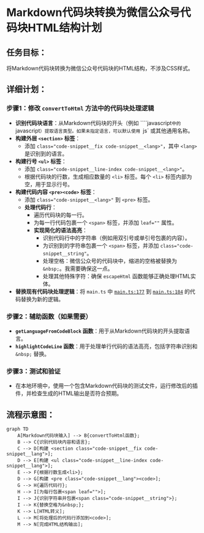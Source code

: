 # Markdown代码块转换为微信公众号代码块HTML结构计划

## 任务目标：
将Markdown代码块转换为微信公众号代码块的HTML结构，不涉及CSS样式。

## 详细计划：

### 步骤1：修改 `convertToHtml` 方法中的代码块处理逻辑
*   **识别代码块语言**：从Markdown代码块的开头（例如 ````javascript` 中的 `javascript`）提取语言类型。如果未指定语言，可以默认使用 `js` 或其他通用名称。
*   **构建外层 `<section>` 标签**：
    *   添加 `class="code-snippet__fix code-snippet__<lang>"`，其中 `<lang>` 是识别到的语言。
*   **构建行号 `<ul>` 标签**：
    *   添加 `class="code-snippet__line-index code-snippet__<lang>"`。
    *   根据代码块的行数，生成相应数量的 `<li>` 标签。每个 `<li>` 标签内部为空，用于显示行号。
*   **构建代码内容 `<pre><code>` 标签**：
    *   添加 `class="code-snippet__<lang>"` 到 `<pre>` 标签。
    *   **处理代码行**：
        *   遍历代码块的每一行。
        *   为每一行代码包裹一个 `<span>` 标签，并添加 `leaf=""` 属性。
        *   **实现简化的语法高亮**：
            *   识别代码行中的字符串（例如用双引号或单引号包裹的内容）。
            *   为识别到的字符串包裹一个 `<span>` 标签，并添加 `class="code-snippet__string"`。
            *   处理空格：微信公众号的代码块中，缩进的空格被替换为 `&nbsp;`。我需要确保这一点。
            *   处理其他特殊字符：确保 `escapeHtml` 函数能够正确处理HTML实体。
*   **替换现有代码块处理逻辑**：将 `main.ts` 中 [`main.ts:177`](main.ts:177) 到 [`main.ts:184`](main.ts:184) 的代码替换为新的逻辑。

### 步骤2：辅助函数（如果需要）
*   **`getLanguageFromCodeBlock` 函数**：用于从Markdown代码块的开头提取语言。
*   **`highlightCodeLine` 函数**：用于处理单行代码的语法高亮，包括字符串识别和 `&nbsp;` 替换。

### 步骤3：测试和验证
*   在本地环境中，使用一个包含Markdown代码块的测试文件，运行修改后的插件，并检查生成的HTML输出是否符合预期。

## 流程示意图：

```mermaid
graph TD
    A[Markdown代码块输入] --> B{convertToHtml函数};
    B --> C{识别代码块内容和语言};
    C --> D[构建 <section class="code-snippet__fix code-snippet__lang">];
    D --> E[构建 <ul class="code-snippet__line-index code-snippet__lang">];
    E --> F{根据行数生成<li>};
    D --> G[构建 <pre class="code-snippet__lang"><code>];
    G --> H{遍历代码行};
    H --> I[为每行包裹<span leaf="">];
    I --> J{识别字符串并包裹<span class="code-snippet__string">};
    I --> K{替换空格为&nbsp;};
    K --> L[HTML转义];
    L --> M[将处理后的代码行添加到<code>];
    M --> N[完成HTML结构输出];